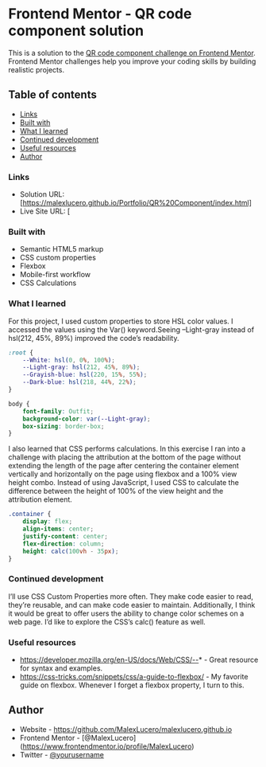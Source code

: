 # Frontend Mentor - QR code component solution

This is a solution to the [QR code component challenge on Frontend Mentor](https://www.frontendmentor.io/challenges/qr-code-component-iux_sIO_H). Frontend Mentor challenges help you improve your coding skills by building realistic projects. 

## Table of contents

  - [Links](#links)
  - [Built with](#built-with)
  - [What I learned](#what-i-learned)
  - [Continued development](#continued-development)
  - [Useful resources](#useful-resources)
  - [Author](#author)



### Links

- Solution URL: [https://malexlucero.github.io/Portfolio/QR%20Component/index.html]
- Live Site URL: [


### Built with

- Semantic HTML5 markup
- CSS custom properties
- Flexbox
- Mobile-first workflow
- CSS Calculations


### What I learned

For this project, I used custom properties to store HSL color values.
I accessed the values using the Var() keyword.Seeing –Light-gray instead of hsl(212, 45%, 89%) improved the code’s readability.
```CSS
:root {
    --White: hsl(0, 0%, 100%);
    --Light-gray: hsl(212, 45%, 89%);
    --Grayish-blue: hsl(220, 15%, 55%);
    --Dark-blue: hsl(218, 44%, 22%);
}

body {
    font-family: Outfit;
    background-color: var(--Light-gray);
    box-sizing: border-box;
}
```

I also learned that CSS performs calculations. In this exercise I ran into a challenge with placing the attribution at the bottom 
of the page without extending the length of the page after centering the container element vertically and horizontally on the page 
using flexbox and a 100% view height combo. Instead of using JavaScript, I used CSS to calculate the difference between the height 
of 100% of the view height and the attribution element.

```CSS
.container {
    display: flex;
    align-items: center;
    justify-content: center;
    flex-direction: column;
    height: calc(100vh - 35px);
}
```

### Continued development
I’ll use CSS Custom Properties more often. They make code easier to read, they’re reusable, and can make code easier to maintain. 
Additionally, I think it would be great to offer users the ability to change color schemes on a web page. 
I’d like to explore the CSS’s calc() feature as well.

### Useful resources

- https://developer.mozilla.org/en-US/docs/Web/CSS/--* - Great resource for syntax and examples.
- https://css-tricks.com/snippets/css/a-guide-to-flexbox/ - My favorite guide on flexbox. Whenever I forget a flexbox property, I turn to this.

## Author

- Website - https://github.com/MalexLucero/malexlucero.github.io
- Frontend Mentor - [@MalexLucero] (https://www.frontendmentor.io/profile/MalexLucero)
- Twitter - [@yourusername](https://www.twitter.com/ErrorThrowMoney)
